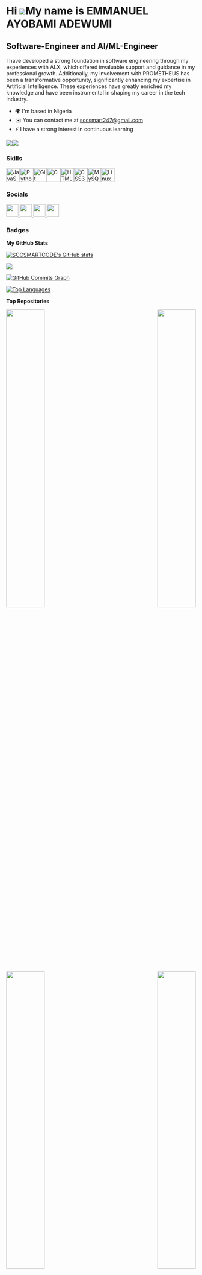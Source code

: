 Hi ![](https://user-images.githubusercontent.com/18350557/176309783-0785949b-9127-417c-8b55-ab5a4333674e.gif)My name is EMMANUEL AYOBAMI ADEWUMI
========================================================================================================================================

Software-Engineer and AI/ML-Engineer
------------------------------------------

I have developed a strong foundation in software engineering through my experiences with ALX, which offered invaluable support and guidance in my professional growth. Additionally, my involvement with PROMETHEUS has been a transformative opportunity, significantly enhancing my expertise in Artificial Intelligence. These experiences have greatly enriched my knowledge and have been instrumental in shaping my career in the tech industry.

* 🌍  I'm based in Nigeria
* ✉️  You can contact me at [sccsmart247@gmail.com](mailto:sccsmart247@gmail.com)
* ⚡  I have a strong interest in continuous learning

<a href="https://www.github.com/SCCSMARTCODE" target="_blank" rel="noreferrer"><img
src="https://img.shields.io/github/followers/SCCSMARTCODE?logo=github&style=for-the-badge&color=000000&labelColor=ffffff" /></a><a href="https://www.x.com/EmmanuelAy85364" target="_blank" rel="noreferrer"><img
src="https://img.shields.io/twitter/follow/EmmanuelAy85364?logo=twitter&style=for-the-badge&color=000000&labelColor=ffffff"
/></a>
### Skills

<p align="left">
<a href="https://developer.mozilla.org/en-US/docs/Web/JavaScript" target="_blank" rel="noreferrer"><img src="https://raw.githubusercontent.com/danielcranney/readme-generator/main/public/icons/skills/javascript-colored.svg" width="36" height="36" alt="JavaScript" /></a><a href="https://www.python.org/" target="_blank" rel="noreferrer"><img src="https://raw.githubusercontent.com/danielcranney/readme-generator/main/public/icons/skills/python-colored.svg" width="36" height="36" alt="Python" /></a><a href="https://git-scm.com/" target="_blank" rel="noreferrer"><img src="https://raw.githubusercontent.com/danielcranney/readme-generator/main/public/icons/skills/git-colored.svg" width="36" height="36" alt="Git" /></a><a href="https://docs.microsoft.com/en-us/cpp/?view=msvc-170" target="_blank" rel="noreferrer"><img src="https://raw.githubusercontent.com/danielcranney/readme-generator/main/public/icons/skills/c-colored.svg" width="36" height="36" alt="C" /></a><a href="https://developer.mozilla.org/en-US/docs/Glossary/HTML5" target="_blank" rel="noreferrer"><img src="https://raw.githubusercontent.com/danielcranney/readme-generator/main/public/icons/skills/html5-colored.svg" width="36" height="36" alt="HTML5" /></a><a href="https://www.w3.org/TR/CSS/#css" target="_blank" rel="noreferrer"><img src="https://raw.githubusercontent.com/danielcranney/readme-generator/main/public/icons/skills/css3-colored.svg" width="36" height="36" alt="CSS3" /></a><a href="https://www.mysql.com/" target="_blank" rel="noreferrer"><img src="https://raw.githubusercontent.com/danielcranney/readme-generator/main/public/icons/skills/mysql-colored.svg" width="36" height="36" alt="MySQL" /></a><a href="https://www.linux.org" target="_blank" rel="noreferrer"><img src="https://raw.githubusercontent.com/danielcranney/readme-generator/main/public/icons/skills/linux-colored.svg" width="36" height="36" alt="Linux" /></a>
</p>

### Socials

<p align="left"> <a href="https://discord.com/users/smrt0227" target="_blank" rel="noreferrer"> <picture> <source media="(prefers-color-scheme: dark)" srcset="undefined" /> <source media="(prefers-color-scheme: light)" srcset="https://raw.githubusercontent.com/danielcranney/readme-generator/main/public/icons/socials/discord.svg" /> <img src="https://raw.githubusercontent.com/danielcranney/readme-generator/main/public/icons/socials/discord.svg" width="32" height="32" /> </picture> </a> <a href="https://www.github.com/SCCSMARTCODE" target="_blank" rel="noreferrer"> <picture> <source media="(prefers-color-scheme: dark)" srcset="https://raw.githubusercontent.com/danielcranney/readme-generator/main/public/icons/socials/github-dark.svg" /> <source media="(prefers-color-scheme: light)" srcset="https://raw.githubusercontent.com/danielcranney/readme-generator/main/public/icons/socials/github.svg" /> <img src="https://raw.githubusercontent.com/danielcranney/readme-generator/main/public/icons/socials/github.svg" width="32" height="32" /> </picture> </a> <a href="https://www.linkedin.com/in/emmanuelayobami" target="_blank" rel="noreferrer"> <picture> <source media="(prefers-color-scheme: dark)" srcset="https://raw.githubusercontent.com/danielcranney/readme-generator/main/public/icons/socials/linkedin-dark.svg" /> <source media="(prefers-color-scheme: light)" srcset="https://raw.githubusercontent.com/danielcranney/readme-generator/main/public/icons/socials/linkedin.svg" /> <img src="https://raw.githubusercontent.com/danielcranney/readme-generator/main/public/icons/socials/linkedin.svg" width="32" height="32" /> </picture> </a> <a href="https://www.x.com/EmmanuelAy85364" target="_blank" rel="noreferrer"> <picture> <source media="(prefers-color-scheme: dark)" srcset="https://raw.githubusercontent.com/danielcranney/readme-generator/main/public/icons/socials/twitter-dark.svg" /> <source media="(prefers-color-scheme: light)" srcset="https://raw.githubusercontent.com/danielcranney/readme-generator/main/public/icons/socials/twitter.svg" /> <img src="https://raw.githubusercontent.com/danielcranney/readme-generator/main/public/icons/socials/twitter.svg" width="32" height="32" /> </picture> </a></p>

### Badges

<b>My GitHub Stats</b>

<a href="http://www.github.com/SCCSMARTCODE"><img src="https://github-readme-stats.vercel.app/api?username=SCCSMARTCODE&show_icons=true&hide=&count_private=true&title_color=0891b2&text_color=000000&icon_color=000000&bg_color=ffffff&hide_border=true&show_icons=true" alt="SCCSMARTCODE's GitHub stats" /></a>

<a href="http://www.github.com/SCCSMARTCODE"><img src="https://github-readme-streak-stats.herokuapp.com/?user=SCCSMARTCODE&stroke=000000&background=ffffff&ring=0891b2&fire=0891b2&currStreakNum=000000&currStreakLabel=0891b2&sideNums=000000&sideLabels=000000&dates=000000&hide_border=true" /></a>

<a href="http://www.github.com/SCCSMARTCODE"><img src="https://github-readme-activity-graph.cyclic.app/graph?username=SCCSMARTCODE&bg_color=ffffff&color=000000&line=000000&point=000000&area_color=ffffff&area=true&hide_border=true&custom_title=GitHub%20Commits%20Graph" alt="GitHub Commits Graph" /></a>

<a href="https://github.com/SCCSMARTCODE" align="left"><img src="https://github-readme-stats.vercel.app/api/top-langs/?username=SCCSMARTCODE&langs_count=10&title_color=0891b2&text_color=000000&icon_color=000000&bg_color=ffffff&hide_border=true&locale=en&custom_title=Top%20%Languages" alt="Top Languages" /></a>

<b>Top Repositories</b>

<div width="100%" align="center"><a href="https://github.com/SCCSMARTCODE/binary_trees " align="left"><img align="left" width="45%" src="https://github-readme-stats.vercel.app/api/pin/?username=SCCSMARTCODE&repo=binary_trees &title_color=0891b2&text_color=000000&icon_color=000000&bg_color=ffffff&hide_border=true&locale=en" /></a><a href="https://github.com/SCCSMARTCODE/alx-system_engineering-devops" align="right"><img align="right" width="45%" src="https://github-readme-stats.vercel.app/api/pin/?username=SCCSMARTCODE&repo=alx-system_engineering-devops&title_color=0891b2&text_color=000000&icon_color=000000&bg_color=ffffff&hide_border=true&locale=en" /></a></div><br /><br /><br /><br /><br /><br /><br />

<br /><br /><br /><br /><br />

<div width="100%" align="center"><a href="https://github.com/SCCSMARTCODE/alx-low_level_programming " align="left"><img align="left" width="45%" src="https://github-readme-stats.vercel.app/api/pin/?username=SCCSMARTCODE&repo=alx-low_level_programming &title_color=0891b2&text_color=000000&icon_color=000000&bg_color=ffffff&hide_border=true&locale=en" /></a><a href="https://github.com/SCCSMARTCODE/AirBnB_clone " align="right"><img align="right" width="45%" src="https://github-readme-stats.vercel.app/api/pin/?username=SCCSMARTCODE&repo=AirBnB_clone &title_color=0891b2&text_color=000000&icon_color=000000&bg_color=ffffff&hide_border=true&locale=en" /></a></div>
